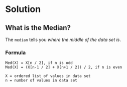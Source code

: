 # Solution

## What is the Median?

The `median` tells you *where the middle of the data set is*.

### Formula

```
Med(X) = X[n / 2], if n is odd
Med(X) = (X[n-1 / 2] + X[n+1 / 2]) / 2, if n is even

X = ordered list of values in data set
n = number of values in data set
```